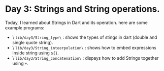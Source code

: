 # Day 3: Strings and String operations.

Today, I learned about Strings in Dart and its operation. here are some example programs:

- \ `lib/day3/String_type\` : shows the types of stings in dart (double and single quote string).
- \ `lib/day3/String_inteerpolation\` : shows how to embed expressions inside string using `${}`.
- \ `lib/day3/String_concatenation\` : dispays how to add Strings together using `+`.

